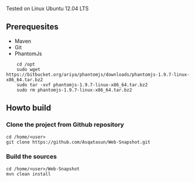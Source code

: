 Tested on Linux Ubuntu 12.04 LTS

## Prerequesites
* Maven
* Git
* PhantomJs
```
    cd /opt
    sudo wget https://bitbucket.org/ariya/phantomjs/downloads/phantomjs-1.9.7-linux-x86_64.tar.bz2
    sudo tar -xvf phantomjs-1.9.7-linux-x86_64.tar.bz2
    sudo rm phantomjs-1.9.7-linux-x86_64.tar.bz2
```

## Howto build

### Clone the project from Github repository
    
    cd /home/<user>
    git clone https://github.com/Asqatasun/Web-Snapshot.git

### Build the sources

    cd /home/<user>/Web-Snapshot
    mvn clean install